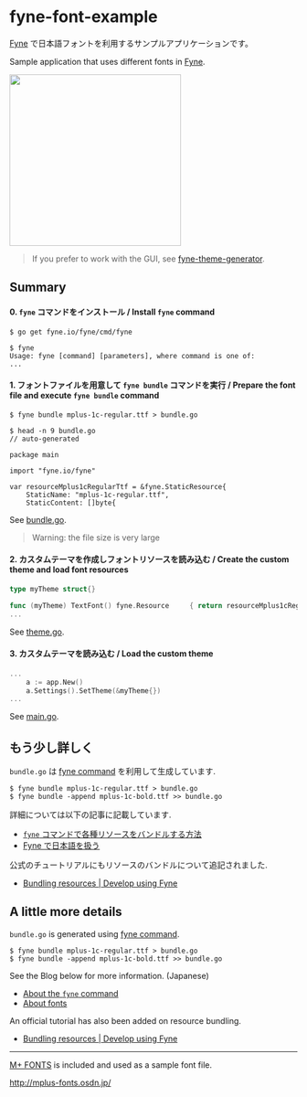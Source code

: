 fyne-font-example
====


[Fyne](https://fyne.io) で日本語フォントを利用するサンプルアプリケーションです。

Sample application that uses different fonts in [Fyne](https://fyne.io).

<img src="./resource/image.png" width=300>

> If you prefer to work with the GUI, see [fyne-theme-generator](https://github.com/lusingander/fyne-theme-generator).

## Summary

#### 0. `fyne` コマンドをインストール / Install `fyne` command

```
$ go get fyne.io/fyne/cmd/fyne

$ fyne
Usage: fyne [command] [parameters], where command is one of:
...
```

#### 1. フォントファイルを用意して `fyne bundle` コマンドを実行 / Prepare the font file and execute `fyne bundle` command

```
$ fyne bundle mplus-1c-regular.ttf > bundle.go

$ head -n 9 bundle.go
// auto-generated

package main

import "fyne.io/fyne"

var resourceMplus1cRegularTtf = &fyne.StaticResource{
	StaticName: "mplus-1c-regular.ttf",
	StaticContent: []byte{
```

See [bundle.go](./bundle.go).

> Warning: the file size is very large

#### 2. カスタムテーマを作成しフォントリソースを読み込む / Create the custom theme and load font resources

```go
type myTheme struct{}

func (myTheme) TextFont() fyne.Resource     { return resourceMplus1cRegularTtf }
...
```

See [theme.go](./theme.go).

#### 3. カスタムテーマを読み込む / Load the custom theme

```go
...
	a := app.New()
	a.Settings().SetTheme(&myTheme{})
...
```

See [main.go](./main.go).


## もう少し詳しく

`bundle.go` は [fyne command](https://github.com/fyne-io/fyne/tree/master/cmd/fyne) を利用して生成しています.

```
$ fyne bundle mplus-1c-regular.ttf > bundle.go
$ fyne bundle -append mplus-1c-bold.ttf >> bundle.go
```

詳細については以下の記事に記載しています.

- [`fyne` コマンドで各種リソースをバンドルする方法](https://lusingander.netlify.app/posts/200613-fyne-resourece/)
- [Fyne で日本語を扱う](https://lusingander.netlify.app/posts/200614-fyne-font/)

公式のチュートリアルにもリソースのバンドルについて追記されました.

- [Bundling resources | Develop using Fyne](https://developer.fyne.io/tutorial/bundle)


## A little more details

`bundle.go` is generated using [fyne command](https://github.com/fyne-io/fyne/tree/master/cmd/fyne).

```
$ fyne bundle mplus-1c-regular.ttf > bundle.go
$ fyne bundle -append mplus-1c-bold.ttf >> bundle.go
```

See the Blog below for more information. (Japanese)

- [About the `fyne` command](https://lusingander.netlify.app/posts/200613-fyne-resourece/)
- [About fonts](https://lusingander.netlify.app/posts/200614-fyne-font/)

An official tutorial has also been added on resource bundling.

- [Bundling resources | Develop using Fyne](https://developer.fyne.io/tutorial/bundle)

----

[M+ FONTS](http://mplus-fonts.osdn.jp/) is included and used as a sample font file.

http://mplus-fonts.osdn.jp/
